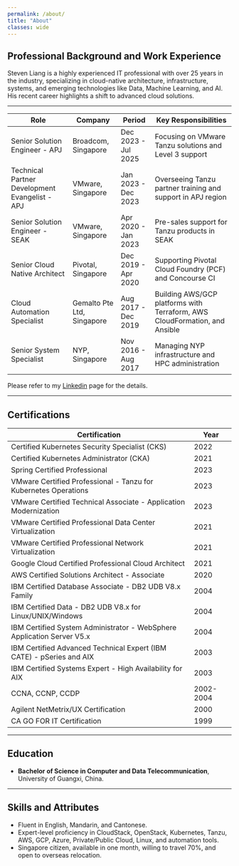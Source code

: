 ```yaml
---
permalink: /about/
title: "About"
classes: wide
---
```


## Professional Background and Work Experience
Steven Liang is a highly experienced IT professional with over 25 years in the industry, specializing in cloud-native architecture, infrastructure, systems, and emerging technologies like Data, Machine Learning, and AI. His recent career highlights a shift to advanced cloud solutions.

---

| Role                                  | Company                        | Period              | Key Responsibilities                                                               |
|---------------------------------------|--------------------------------|---------------------|------------------------------------------------------------------------------------|
| Senior Solution Engineer - APJ        | Broadcom, Singapore            | Dec 2023 - Jul 2025 | Focusing on VMware Tanzu solutions and Level 3 support                             |
| Technical Partner Development Evangelist - APJ | VMware, Singapore     | Jan 2023 - Dec 2023 | Overseeing Tanzu partner training and support in APJ region                        |
| Senior Solution Engineer - SEAK       | VMware, Singapore              | Apr 2020 - Jan 2023 | Pre-sales support for Tanzu products in SEAK                                       |
| Senior Cloud Native Architect         | Pivotal, Singapore             | Dec 2019 - Apr 2020 | Supporting Pivotal Cloud Foundry (PCF) and Concourse CI                            |
| Cloud Automation Specialist           | Gemalto Pte Ltd, Singapore     | Aug 2017 - Dec 2019 | Building AWS/GCP platforms with Terraform, AWS CloudFormation, and Ansible         |
| Senior System Specialist              | NYP, Singapore                 | Nov 2016 - Aug 2017 | Managing NYP infrastructure and HPC administration                                 |


Please refer to my [Linkedin](https://www.linkedin.com/in/powellcrack) page for the details.

---

## Certifications

| Certification                                      | Year  |
|----------------------------------------------------|-------|
| Certified Kubernetes Security Specialist (CKS)     | 2022  |
| Certified Kubernetes Administrator (CKA)           | 2021  |
| Spring Certified Professional                      | 2023  |
| VMware Certified Professional - Tanzu for Kubernetes Operations | 2023 |
| VMware Certified Technical Associate - Application Modernization | 2023 |
| VMware Certified Professional Data Center Virtualization | 2021 |
| VMware Certified Professional Network Virtualization | 2021 |
| Google Cloud Certified Professional Cloud Architect | 2021 |
| AWS Certified Solutions Architect - Associate      | 2020  |
| IBM Certified Database Associate - DB2 UDB V8.x Family | 2004 |
| IBM Certified Data - DB2 UDB V8.x for Linux/UNIX/Windows | 2004 |
| IBM Certified System Administrator - WebSphere Application Server V5.x | 2004 |
| IBM Certified Advanced Technical Expert (IBM CATE) - pSeries and AIX | 2003 |
| IBM Certified Systems Expert - High Availability for AIX | 2003 |
| CCNA, CCNP, CCDP                                   | 2002-2004 |
| Agilent NetMetrix/UX Certification                 | 2000  |
| CA GO FOR IT Certification                         | 1999  |

---

## Education
- **Bachelor of Science in Computer and Data Telecommunication**, University of Guangxi, China.

---

## Skills and Attributes
- Fluent in English, Mandarin, and Cantonese.
- Expert-level proficiency in CloudStack, OpenStack, Kubernetes, Tanzu, AWS, GCP, Azure, Private/Public Cloud, Linux, and automation tools.
- Singapore citizen, available in one month, willing to travel 70%, and open to overseas relocation.
